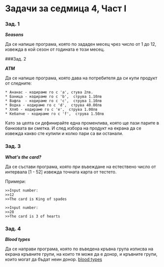 # Задачи за седмица 4, Част I
### Зад. 1

**_Seasons_**

Да се напише програма, която по зададен месец чрез число от 1 до 12, извежда в кой сезон от годината е този месец.

###Зад. 2

**_ATM_**

Да се напише програма, която дава на потребителя да си купи продукт от следните:
	
	* Ананас - кодираме го с 'a', стува 2лв.
	* Баница - кодираме го с 'b',  струва 1.10лв
	* Вафла  - кодираме го с 'c',  струва 1.10лв
	* Водка - кодираме го с 'd',  струва 40.00лв
	* Хляб - кодираме го с 'e',  струва 1.00лв
	* Кебапче - кодираме го с 'f',  струва 1.50лв

Като за целта си дефинирайте една променлива, която ще пази парите в банковата ви сметка. И след избора на продукт на екрана да се извежда какво сте купили и колко пари са ви останали.

### Зад. 3

**_What's the card?_**

Да се състави програма, която при въвеждане на естествено число от интервала [1 - 52] извежда точната карта от тестето.

Примери:

	>>Input number:
	>>12
	>>The card is King of spades
	
	>>Input number:
	>>28
	>>The card is 3 of hearts

### Зад. 4

**_Blood types_**

Да се направи програма, която по въведена кръвна група изписва на екрана кръвните групи, на които тя може да е донор, и кръвните групи, които могат да бъдат неин донор.
[blood types](blood-types.png)